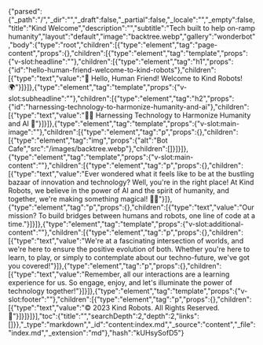 {"parsed":{"\_path":"/","\_dir":"","\_draft":false,"\_partial":false,"\_locale":"","\_empty":false,"title":"Kind Welcome","description":"","subtitle":"Tech built to help on-ramp humanity","layout":"default","image":"backtree.webp","gallery":"wonderbot","body":{"type":"root","children":[{"type":"element","tag":"page-content","props":{},"children":[{"type":"element","tag":"template","props":{"v-slot:headline":""},"children":[{"type":"element","tag":"h1","props":{"id":"hello-human-friend-welcome-to-kind-robots"},"children":[{"type":"text","value":"🤖 Hello, Human Friend! Welcome to Kind Robots! 🌍"}]}]},{"type":"element","tag":"template","props":{"v-slot:subheadline":""},"children":[{"type":"element","tag":"h2","props":{"id":"harnessing-technology-to-harmonize-humanity-and-ai"},"children":[{"type":"text","value":"👩‍🔬 Harnessing Technology to Harmonize Humanity and AI 🚀"}]}]},{"type":"element","tag":"template","props":{"v-slot:main-image":""},"children":[{"type":"element","tag":"p","props":{},"children":[{"type":"element","tag":"img","props":{"alt":"Bot Cafe","src":"/images/backtree.webp"},"children":[]}]}]},{"type":"element","tag":"template","props":{"v-slot:main-content":""},"children":[{"type":"element","tag":"p","props":{},"children":[{"type":"text","value":"Ever wondered what it feels like to be at the bustling bazaar of innovation and technology? Well, you're in the right place! At Kind Robots, we believe in the power of AI and the spirit of humanity, and together, we're making something magical! 🎩✨"}]},{"type":"element","tag":"p","props":{},"children":[{"type":"text","value":"Our mission? To build bridges between humans and robots, one line of code at a time."}]}]},{"type":"element","tag":"template","props":{"v-slot:additional-content":""},"children":[{"type":"element","tag":"p","props":{},"children":[{"type":"text","value":"We're at a fascinating intersection of worlds, and we're here to ensure the positive evolution of both. Whether you're here to learn, to play, or simply to contemplate about our techno-future, we've got you covered!"}]},{"type":"element","tag":"p","props":{},"children":[{"type":"text","value":"Remember, all our interactions are a learning experience for us. So engage, enjoy, and let's illuminate the power of technology together!"}]}]},{"type":"element","tag":"template","props":{"v-slot:footer":""},"children":[{"type":"element","tag":"p","props":{},"children":[{"type":"text","value":"© 2023 Kind Robots. All Rights Reserved. 🌟"}]}]}]}],"toc":{"title":"","searchDepth":2,"depth":2,"links":[]}},"\_type":"markdown","\_id":"content:index.md","\_source":"content","\_file":"index.md","\_extension":"md"},"hash":"kUHsySofD5"}
